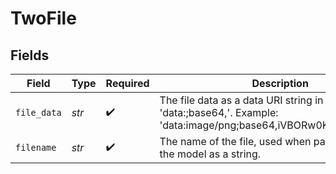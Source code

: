 # TwoFile


## Fields

| Field                                                                                                                                                   | Type                                                                                                                                                    | Required                                                                                                                                                | Description                                                                                                                                             |
| ------------------------------------------------------------------------------------------------------------------------------------------------------- | ------------------------------------------------------------------------------------------------------------------------------------------------------- | ------------------------------------------------------------------------------------------------------------------------------------------------------- | ------------------------------------------------------------------------------------------------------------------------------------------------------- |
| `file_data`                                                                                                                                             | *str*                                                                                                                                                   | :heavy_check_mark:                                                                                                                                      | The file data as a data URI string in the format 'data:<mime-type>;base64,<base64-encoded-data>'. Example: 'data:image/png;base64,iVBORw0KGgoAAAANS...' |
| `filename`                                                                                                                                              | *str*                                                                                                                                                   | :heavy_check_mark:                                                                                                                                      | The name of the file, used when passing the file to the model as a string.                                                                              |